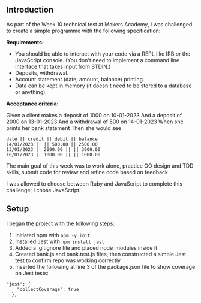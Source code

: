 ## Introduction

As part of the Week 10 technical test at Makers Academy, I was challenged to create a simple programme with the following specification:

**Requirements:**

- You should be able to interact with your code via a REPL like IRB or the JavaScript console. (You don't need to implement a command line interface that takes input from STDIN.)
- Deposits, withdrawal.
- Account statement (date, amount, balance) printing.
- Data can be kept in memory (it doesn't need to be stored to a database or anything).

**Acceptance criteria:**

Given a client makes a deposit of 1000 on 10-01-2023
And a deposit of 2000 on 13-01-2023
And a withdrawal of 500 on 14-01-2023
When she prints her bank statement
Then she would see

```
date || credit || debit || balance
14/01/2023 || || 500.00 || 2500.00
13/01/2023 || 2000.00 || || 3000.00
10/01/2023 || 1000.00 || || 1000.00
```

The main goal of this week was to work alone, practice OO design and TDD skills, submit code for review and refine code based on feedback.

I was allowed to choose between Ruby and JavaScript to complete this challenge; I chose JavaScript.

## Setup

I began the project with the following steps:

1. Initiated npm with `npm -y init`
2. Installed Jest with `npm install jest`
3. Added a .gitignore file and placed node_modules inside it
4. Created bank.js and bank.test.js files, then constructed a simple Jest test to confirm repo was working correctly
5. Inserted the following at line 3 of the package.json file to show coverage on Jest tests:

```
"jest": {
    "collectCoverage": true
  },
```
